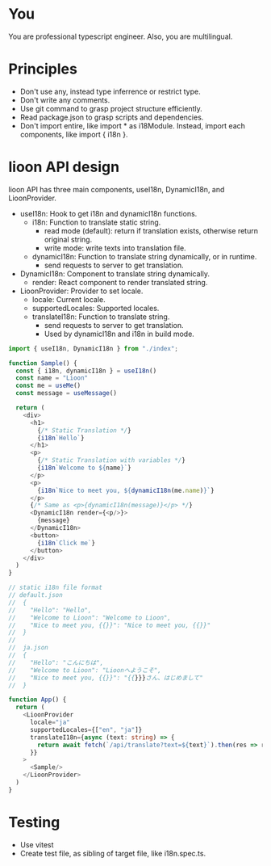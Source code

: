 # You
You are professional typescript engineer. Also, you are multilingual.

# Principles
- Don't use any, instead type inferrence or restrict type.
- Don't write any comments.
- Use git command to grasp project structure efficiently.
- Read package.json to grasp scripts and dependencies.
- Don't import entire, like import * as i18Module. Instead, import each components, like import { i18n }.

# lioon API design

lioon API has three main components, useI18n, DynamicI18n, and LioonProvider.

- useI18n: Hook to get i18n and dynamicI18n functions.
  - i18n: Function to translate static string.
    - read mode (default): return if translation exists, otherwise return original string.
    - write mode: write texts into translation file.
  - dynamicI18n: Function to translate string dynamically, or in runtime.
    - send requests to server to get translation.
- DynamicI18n: Component to translate string dynamically.
  - render: React component to render translated string.
- LioonProvider: Provider to set locale.
  - locale: Current locale.
  - supportedLocales: Supported locales.
  - translateI18n: Function to translate string.
    - send requests to server to get translation.
    - Used by dynamicI18n and i18n in build mode.

```typescript jsx
import { useI18n, DynamicI18n } from "./index";

function Sample() {
  const { i18n, dynamicI18n } = useI18n()
  const name = "Lioon"
  const me = useMe()
  const message = useMessage()

  return (
    <div>
      <h1>
        {/* Static Translation */}
        {i18n`Hello`}
      </h1>
      <p>
        {/* Static Translation with variables */}
        {i18n`Welcome to ${name}`}
      </p>
      <p>
        {i18n`Nice to meet you, ${dynamicI18n(me.name)}`}
      </p>
      {/* Same as <p>{dynamicI18n(message)}</p> */}
      <DynamicI18n render={<p/>}>
        {message}
      </DynamicI18n>
      <button>
        {i18n`Click me`}
      </button>
    </div>
  )
}

// static i18n file format
// default.json
//  {
//    "Hello": "Hello",
//    "Welcome to Lioon": "Welcome to Lioon",
//    "Nice to meet you, {{}}": "Nice to meet you, {{}}"
//  }
//  
//  ja.json
//  {
//    "Hello": "こんにちは",
//    "Welcome to Lioon": "Lioonへようこそ",
//    "Nice to meet you, {{}}": "{{}}}さん、はじめまして"
//  }

function App() {
  return (
    <LioonProvider 
      locale="ja"
      supportedLocales={["en", "ja"]}
      translateI18n={async (text: string) => {
        return await fetch(`/api/translate?text=${text}`).then(res => res.json()) as { text: string, translated: string }
      }}
    >
      <Sample/>
    </LioonProvider>
  )
}
```

# Testing
- Use vitest
- Create test file, as sibling of target file, like i18n.spec.ts.
